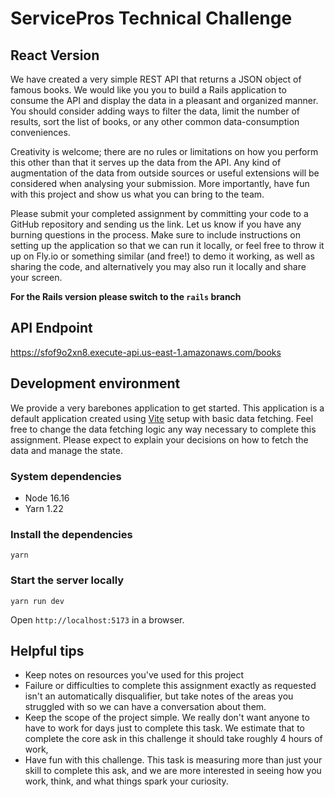# ServicePros Technical Challenge

## React Version

We have created a very simple REST API that returns a JSON object of famous books. We would like you you to build a Rails application to consume the API and display the data in a pleasant and organized manner. You should consider adding ways to filter the data, limit the number of results, sort the list of books, or any other common data-consumption conveniences.

Creativity is welcome; there are no rules or limitations on how you perform this other than that it serves up the data from the API. Any kind of augmentation of the data from outside sources or useful extensions will be considered when analysing your submission. More importantly, have fun with this project and show us what you can bring to the team.

Please submit your completed assignment by committing your code to a GitHub repository and sending us the link. Let us know if you have any burning questions in the process. Make sure to include instructions on setting up the application so that we can run it locally, or feel free to throw it up on Fly.io or something similar (and free!) to demo it working, as well as sharing the code, and alternatively you may also run it locally and share your screen.

**For the Rails version please switch to the `rails` branch**

## API Endpoint
https://sfof9o2xn8.execute-api.us-east-1.amazonaws.com/books

## Development environment

We provide a very barebones application to get started. This application is a default application created using [Vite](https://vitejs.dev) setup with basic data fetching. Feel free to change the data fetching logic any way necessary to complete this assignment. Please expect to explain your decisions on how to fetch the data and manage the state.

### System dependencies
- Node 16.16
- Yarn 1.22


### Install the dependencies

```shell
yarn
```


### Start the server locally

```shell
yarn run dev
```

Open `http://localhost:5173` in a browser.

## Helpful tips

* Keep notes on resources you've used for this project
* Failure or difficulties to complete this assignment exactly as requested isn't an automatically disqualifier, but take notes of the areas you struggled with so we can have a conversation about them.
* Keep the scope of the project simple. We really don't want anyone to have to work for days just to complete this task. We estimate that to complete the core ask in this challenge it should take roughly 4 hours of work,
* Have fun with this challenge. This task is measuring more than just your skill to complete this ask, and we are more interested in seeing how you work, think, and what things spark your curiosity.

